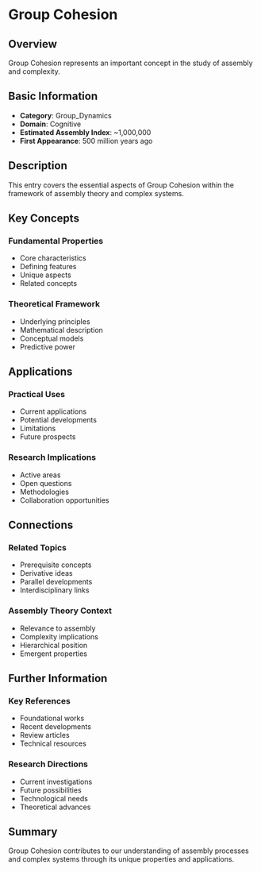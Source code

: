 # Group Cohesion

## Overview

Group Cohesion represents an important concept in the study of assembly and complexity.

## Basic Information

- **Category**: Group_Dynamics
- **Domain**: Cognitive
- **Estimated Assembly Index**: ~1,000,000
- **First Appearance**: 500 million years ago

## Description

This entry covers the essential aspects of Group Cohesion within the framework of assembly theory and complex systems.

## Key Concepts

### Fundamental Properties
- Core characteristics
- Defining features
- Unique aspects
- Related concepts

### Theoretical Framework
- Underlying principles
- Mathematical description
- Conceptual models
- Predictive power

## Applications

### Practical Uses
- Current applications
- Potential developments
- Limitations
- Future prospects

### Research Implications
- Active areas
- Open questions
- Methodologies
- Collaboration opportunities

## Connections

### Related Topics
- Prerequisite concepts
- Derivative ideas
- Parallel developments
- Interdisciplinary links

### Assembly Theory Context
- Relevance to assembly
- Complexity implications
- Hierarchical position
- Emergent properties

## Further Information

### Key References
- Foundational works
- Recent developments
- Review articles
- Technical resources

### Research Directions
- Current investigations
- Future possibilities
- Technological needs
- Theoretical advances

## Summary

Group Cohesion contributes to our understanding of assembly processes and complex systems through its unique properties and applications.
